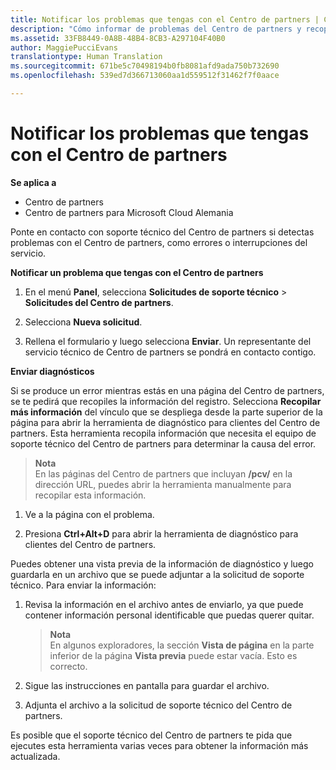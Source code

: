 ```yaml
---
title: Notificar los problemas que tengas con el Centro de partners | Centro de partners
description: "Cómo informar de problemas del Centro de partners y recopilar información de diagnóstico para nuestro equipo de soporte técnico."
ms.assetid: 33FB8449-0A8B-48B4-8CB3-A297104F40B0
author: MaggiePucciEvans
translationtype: Human Translation
ms.sourcegitcommit: 671be5c70498194b0fb8081afd9ada750b732690
ms.openlocfilehash: 539ed7d366713060aa1d559512f31462f7f0aace

---
```


# Notificar los problemas que tengas con el Centro de partners

**Se aplica a**

-  Centro de partners
-  Centro de partners para Microsoft Cloud Alemania

Ponte en contacto con soporte técnico del Centro de partners si detectas problemas con el Centro de partners, como errores o interrupciones del servicio.

**Notificar un problema que tengas con el Centro de partners**

1.  En el menú **Panel**, selecciona **Solicitudes de soporte técnico** &gt; **Solicitudes del Centro de partners**.

2.  Selecciona **Nueva solicitud**.

3.  Rellena el formulario y luego selecciona **Enviar**. Un representante del servicio técnico de Centro de partners se pondrá en contacto contigo.

**Enviar diagnósticos**

Si se produce un error mientras estás en una página del Centro de partners, se te pedirá que recopiles la información del registro. Selecciona **Recopilar más información** del vínculo que se despliega desde la parte superior de la página para abrir la herramienta de diagnóstico para clientes del Centro de partners. Esta herramienta recopila información que necesita el equipo de soporte técnico del Centro de partners para determinar la causa del error. 

>**Nota**<br>
En las páginas del Centro de partners que incluyan **/pcv/** en la dirección URL, puedes abrir la herramienta manualmente para recopilar esta información.

1.  Ve a la página con el problema.

2.  Presiona **Ctrl+Alt+D** para abrir la herramienta de diagnóstico para clientes del Centro de partners.

Puedes obtener una vista previa de la información de diagnóstico y luego guardarla en un archivo que se puede adjuntar a la solicitud de soporte técnico. Para enviar la información:

1.  Revisa la información en el archivo antes de enviarlo, ya que puede contener información personal identificable que puedas querer quitar. 

    >**Nota**<br />
    En algunos exploradores, la sección **Vista de página** en la parte inferior de la página **Vista previa** puede estar vacía. Esto es correcto.

2.  Sigue las instrucciones en pantalla para guardar el archivo.

3.  Adjunta el archivo a la solicitud de soporte técnico del Centro de partners.

Es posible que el soporte técnico del Centro de partners te pida que ejecutes esta herramienta varias veces para obtener la información más actualizada.




<!--HONumber=Jan17_HO3-->


